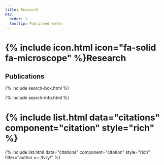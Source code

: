 ```yaml
---
title: Research
nav:
  order: 1
  tooltip: Published works
---
```


# {% include icon.html icon="fa-solid fa-microscope" %}Research

## Publications

{% include search-box.html %}

{% include search-info.html %}

# {% include list.html data="citations" component="citation" style="rich" %}
{% include list.html data="citations" component="citation" style="rich" filter="author =~ /Ivry/" %}